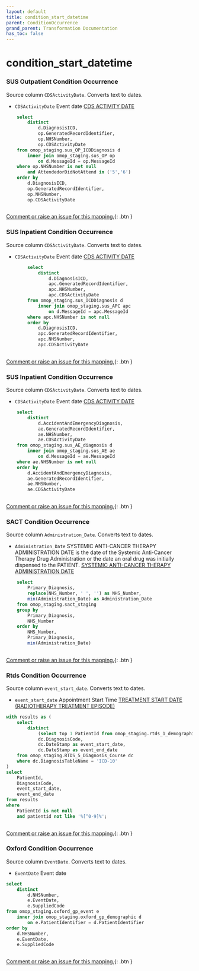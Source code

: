 ```yaml
---
layout: default
title: condition_start_datetime
parent: ConditionOccurrence
grand_parent: Transformation Documentation
has_toc: false
---
```

# condition_start_datetime
### SUS Outpatient Condition Occurrence
Source column  `CDSActivityDate`.
Converts text to dates.

* `CDSActivityDate` Event date [CDS ACTIVITY DATE](https://www.datadictionary.nhs.uk/data_elements/cds_activity_date.html)

```sql
	select
		distinct
			d.DiagnosisICD,
			op.GeneratedRecordIdentifier,
			op.NHSNumber,
			op.CDSActivityDate
	from omop_staging.sus_OP_ICDDiagnosis d
		inner join omop_staging.sus_OP op
			on d.MessageId = op.MessageId
	where op.NHSNumber is not null
		and AttendedorDidNotAttend in ('5','6')
	order by
		d.DiagnosisICD,
		op.GeneratedRecordIdentifier,
		op.NHSNumber,
		op.CDSActivityDate
	
```


[Comment or raise an issue for this mapping.](https://github.com/answerdigital/oxford-omop-data-mapper/issues/new?title=OMOP%20ConditionOccurrence%20table%20condition_start_datetime%20field%20SUS%20Outpatient%20Condition%20Occurrence%20mapping){: .btn }
### SUS Inpatient Condition Occurrence
Source column  `CDSActivityDate`.
Converts text to dates.

* `CDSActivityDate` Event date [CDS ACTIVITY DATE](https://www.datadictionary.nhs.uk/data_elements/cds_activity_date.html)

```sql
		select
			distinct
				d.DiagnosisICD,
				apc.GeneratedRecordIdentifier,
				apc.NHSNumber,
				apc.CDSActivityDate
		from omop_staging.sus_ICDDiagnosis d
			inner join omop_staging.sus_APC apc
				on d.MessageId = apc.MessageId
		where apc.NHSNumber is not null
		order by 
			d.DiagnosisICD, 
			apc.GeneratedRecordIdentifier,
			apc.NHSNumber,
			apc.CDSActivityDate
	
```


[Comment or raise an issue for this mapping.](https://github.com/answerdigital/oxford-omop-data-mapper/issues/new?title=OMOP%20ConditionOccurrence%20table%20condition_start_datetime%20field%20SUS%20Inpatient%20Condition%20Occurrence%20mapping){: .btn }
### SUS Inpatient Condition Occurrence
Source column  `CDSActivityDate`.
Converts text to dates.

* `CDSActivityDate` Event date [CDS ACTIVITY DATE](https://www.datadictionary.nhs.uk/data_elements/cds_activity_date.html)

```sql
	select
		distinct
			d.AccidentAndEmergencyDiagnosis,
			ae.GeneratedRecordIdentifier,
			ae.NHSNumber,
			ae.CDSActivityDate
	from omop_staging.sus_AE_diagnosis d
		inner join omop_staging.sus_AE ae
			on d.MessageId = ae.MessageId
	where ae.NHSNumber is not null
	order by
		d.AccidentAndEmergencyDiagnosis,
		ae.GeneratedRecordIdentifier,
		ae.NHSNumber,
		ae.CDSActivityDate
	
```


[Comment or raise an issue for this mapping.](https://github.com/answerdigital/oxford-omop-data-mapper/issues/new?title=OMOP%20ConditionOccurrence%20table%20condition_start_datetime%20field%20SUS%20Inpatient%20Condition%20Occurrence%20mapping){: .btn }
### SACT Condition Occurrence
Source column  `Administration_Date`.
Converts text to dates.

* `Administration_Date` SYSTEMIC ANTI-CANCER THERAPY ADMINISTRATION DATE is the date of the Systemic Anti-Cancer Therapy Drug Administration or the date an oral drug was initially dispensed to the PATIENT. [SYSTEMIC ANTI-CANCER THERAPY ADMINISTRATION DATE](https://www.datadictionary.nhs.uk/data_elements/systemic_anti-cancer_therapy_administration_date.html)

```sql
	select
		Primary_Diagnosis,
		replace(NHS_Number, ' ', '') as NHS_Number,
		min(Administration_Date) as Administration_Date
	from omop_staging.sact_staging
	group by
		Primary_Diagnosis,
		NHS_Number
	order by
		NHS_Number,
		Primary_Diagnosis,
		min(Administration_Date)
	
```


[Comment or raise an issue for this mapping.](https://github.com/answerdigital/oxford-omop-data-mapper/issues/new?title=OMOP%20ConditionOccurrence%20table%20condition_start_datetime%20field%20SACT%20Condition%20Occurrence%20mapping){: .btn }
### Rtds Condition Occurrence
Source column  `event_start_date`.
Converts text to dates.

* `event_start_date` Appointment Start Time [TREATMENT START DATE (RADIOTHERAPY TREATMENT EPISODE)]()

```sql
with results as (
	select 
		distinct
			(select top 1 PatientId from omop_staging.rtds_1_demographics d where d.PatientSer = dc.PatientSer) as PatientId,
			dc.DiagnosisCode,
			dc.DateStamp as event_start_date,
			dc.DateStamp as event_end_date
	from omop_staging.RTDS_5_Diagnosis_Course dc
	where dc.DiagnosisTableName = 'ICD-10'
)
select
	PatientId,
	DiagnosisCode,
	event_start_date,
	event_end_date
from results
where
    PatientId is not null
    and patientid not like '%[^0-9]%';
	
```


[Comment or raise an issue for this mapping.](https://github.com/answerdigital/oxford-omop-data-mapper/issues/new?title=OMOP%20ConditionOccurrence%20table%20condition_start_datetime%20field%20Rtds%20Condition%20Occurrence%20mapping){: .btn }
### Oxford Condition Occurrence
Source column  `EventDate`.
Converts text to dates.

* `EventDate` Event date 

```sql
select
	distinct
		d.NHSNumber,
		e.EventDate,
		e.SuppliedCode
from omop_staging.oxford_gp_event e
	inner join omop_staging.oxford_gp_demographic d
		on e.PatientIdentifier = d.PatientIdentifier
order by
	d.NHSNumber,
	e.EventDate,
	e.SuppliedCode
	
```


[Comment or raise an issue for this mapping.](https://github.com/answerdigital/oxford-omop-data-mapper/issues/new?title=OMOP%20ConditionOccurrence%20table%20condition_start_datetime%20field%20Oxford%20Condition%20Occurrence%20mapping){: .btn }

